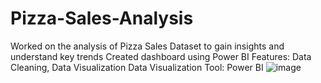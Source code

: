 # Pizza-Sales-Analysis
Worked on the analysis of Pizza Sales Dataset to gain insights and understand key trends
Created dashboard using Power BI
Features: Data Cleaning, Data Visualization
Data Visualization Tool: Power BI
![image](https://github.com/KeshariAdarsh/Pizza-Sales-Analysis/assets/95745244/23656e3c-82e1-495a-9451-b20441530fc2)
